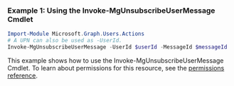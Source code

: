 ### Example 1: Using the Invoke-MgUnsubscribeUserMessage Cmdlet
```powershell
Import-Module Microsoft.Graph.Users.Actions
# A UPN can also be used as -UserId.
Invoke-MgUnsubscribeUserMessage -UserId $userId -MessageId $messageId
```
This example shows how to use the Invoke-MgUnsubscribeUserMessage Cmdlet.
To learn about permissions for this resource, see the [permissions reference](/graph/permissions-reference).
